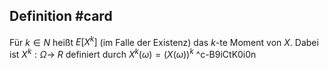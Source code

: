 ## Definition #card 
Für $k \in N$ heißt $E \left[X^k\right]$ (im Falle der Existenz) das $k$-te Moment von $X$. Dabei ist $X^k: \Omega \rightarrow$ $R$ definiert durch $X^k(\omega)=(X(\omega))^k$
^c-B9iCtK0i0n